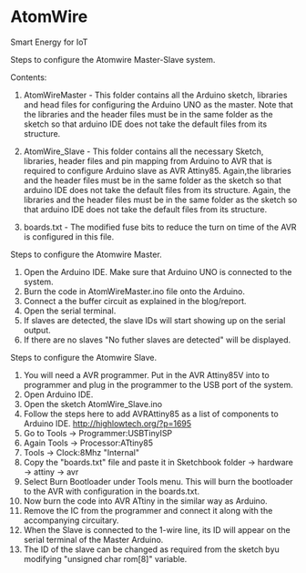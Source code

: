 # AtomWire
Smart Energy for IoT

Steps to configure the Atomwire Master-Slave system. 

Contents: 
1. AtomWireMaster - This folder contains all the Arduino sketch, libraries and head files for configuring the 
Arduino UNO as the master. Note that the libraries and the header files must be in the same folder as the sketch so that
arduino IDE does not take the default files from its structure. 

2. AtomWire_Slave - This folder contains all the necessary Sketch, libraries, header files and pin mapping from Arduino to AVR that is required to configure Arduino slave as AVR Attiny85. Again,the libraries and the header files must be in the same folder as the sketch so that
arduino IDE does not take the default files from its structure. Again, the libraries and the header files must be in the same folder as the sketch so that
arduino IDE does not take the default files from its structure.

3. boards.txt - The modified fuse bits to reduce the turn on time of the AVR is configured in this file. 


Steps to configure the Atomwire Master.

1. Open the Arduino IDE. Make sure that Arduino UNO is connected to the system. 
2. Burn the code in AtomWireMaster.ino file onto the Arduino. 
3. Connect a the buffer circuit as explained in the blog/report. 
3. Open the serial terminal. 
4. If slaves are detected, the slave IDs will start showing up on the serial output. 
5. If there are no slaves "No futher slaves are detected" will be displayed. 

Steps to configure the Atomwire Slave.

1. You will need a AVR programmer. Put in the AVR Attiny85V into to programmer and plug in the programmer to the 
USB port of the system. 
2. Open Arduino IDE. 
3. Open the sketch AtomWire_Slave.ino
4. Follow the steps here to add AVRAttiny85 as a list of components to Arduino IDE. 
http://highlowtech.org/?p=1695
5. Go to Tools -> Programmer:USBTinyISP
6. Again Tools -> Processor:ATtiny85
7. Tools -> Clock:8Mhz "Internal"
8. Copy the "boards.txt" file and paste it in Sketchbook folder -> hardware -> attiny -> avr 
9. Select Burn Bootloader under Tools menu. This will burn the bootloader to the AVR with configuration in the boards.txt. 
10. Now burn the code into AVR ATtiny in the similar way as Arduino. 
11. Remove the IC from the programmer and connect it along with the accompanying circuitary. 
12. When the Slave is connected to the 1-wire line, its ID will appear on the serial terminal of the Master Arduino.
13. The ID of the slave can be changed as required from the sketch byu modifying "unsigned char rom[8]" variable. 
